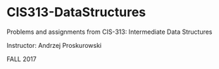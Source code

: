 
# CIS313-DataStructures
Problems and assignments from CIS-313: Intermediate Data Structures

Instructor: Andrzej Proskurowski

FALL 2017

